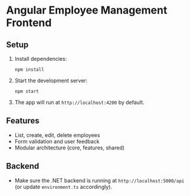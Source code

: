 # Angular Employee Management Frontend

## Setup

1. Install dependencies:
   ```
   npm install
   ```
2. Start the development server:
   ```
   npm start
   ```
3. The app will run at `http://localhost:4200` by default.

## Features
- List, create, edit, delete employees
- Form validation and user feedback
- Modular architecture (core, features, shared)

## Backend
- Make sure the .NET backend is running at `http://localhost:5000/api` (or update `environment.ts` accordingly). 